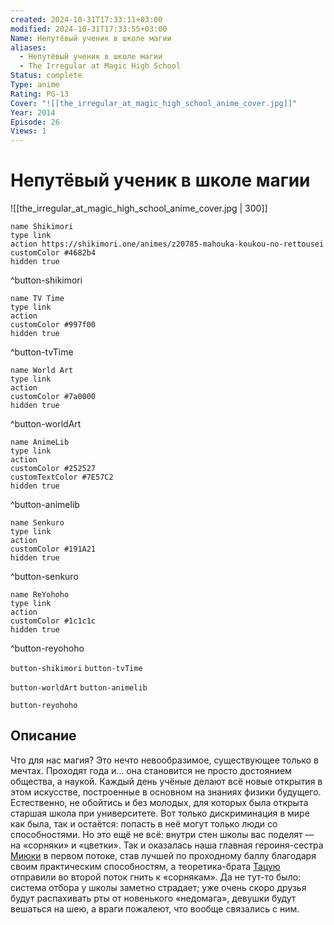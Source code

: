 ```yaml
---
created: 2024-10-31T17:33:11+03:00
modified: 2024-10-31T17:33:55+03:00
Name: Непутёвый ученик в школе магии
aliases:
  - Непутёвый ученик в школе магии
  - The Irregular at Magic High School
Status: complete
Type: anime
Rating: PG-13
Cover: "![[the_irregular_at_magic_high_school_anime_cover.jpg]]"
Year: 2014
Episode: 26
Views: 1
---
```


# Непутёвый ученик в школе магии

![[the_irregular_at_magic_high_school_anime_cover.jpg | 300]]

```button
name Shikimori
type link
action https://shikimori.one/animes/z20785-mahouka-koukou-no-rettousei
customColor #4682b4
hidden true
```
^button-shikimori

```button
name TV Time
type link
action 
customColor #997f00
hidden true
```
^button-tvTime

```button
name World Art
type link
action 
customColor #7a0000
hidden true
```
^button-worldArt

```button
name AnimeLib
type link
action 
customColor #252527
customTextColor #7E57C2
hidden true
```
^button-animelib

```button
name Senkuro
type link
action 
customColor #191A21
hidden true
```
^button-senkuro

```button
name ReYohoho
type link
action 
customColor #1c1c1c
hidden true
```
^button-reyohoho



`button-shikimori` `button-tvTime`

`button-worldArt` `button-animelib`

`button-reyohoho`

## Описание

Что для нас магия? Это нечто невообразимое, существующее только в мечтах. Проходят года и... она становится не просто достоянием общества, а наукой. Каждый день учёные делают всё новые открытия в этом искусстве, построенные в основном на знаниях физики будущего. Естественно, не обойтись и без молодых, для которых была открыта старшая школа при университете. Вот только дискриминация в мире как была, так и остаётся: попасть в неё могут только люди со способностями. Но это ещё не всё: внутри стен школы вас поделят — на «сорняки» и «цветки». Так и оказалась наша главная героиня-сестра [Миюки](https://shikimori.one/characters/55741-miyuki-shiba) в первом потоке, став лучшей по проходному баллу благодаря своим практическим способностям, а теоретика-брата [Тацую](https://shikimori.one/characters/55743-tatsuya-shiba) отправили во второй поток гнить к «сорнякам». Да не тут-то было: система отбора у школы заметно страдает; уже очень скоро друзья будут распахивать рты от новенького «недомага», девушки будут вешаться на шею, а враги пожалеют, что вообще связались с ним.
